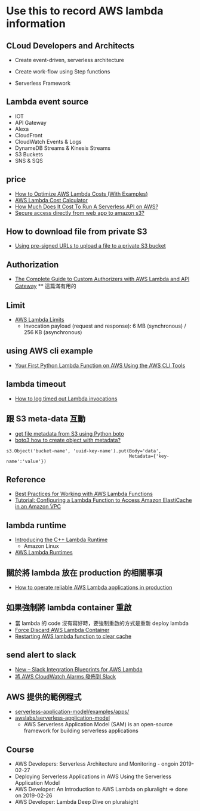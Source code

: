 # Use this to record AWS lambda information

## CLoud Developers and Architects
  - Create event-driven, serverless architecture
  - Create work-flow using Step functions

  - Serverless Framework

## Lambda event source
  - IOT
  - API Gateway
  - Alexa
  - CloudFront
  - CloudWatch Events & Logs
  - DynameDB Streams & Kinesis Streams
  - S3 Buckets
  - SNS & SQS

## price
  - [How to Optimize AWS Lambda Costs (With Examples)](https://dashbird.io/blog/how-to-optimize-aws-lambda-cost-with-examples/)
  - [AWS Lambda Cost Calculator](https://dashbird.io/lambda-cost-calculator/)
  - [How Much Does It Cost To Run A Serverless API on AWS?](https://alestic.com/2016/12/aws-invoice-example/)
  - [Secure access directly from web app to amazon s3?](https://stackoverflow.com/questions/49709849/secure-access-directly-from-web-app-to-amazon-s3)

## How to download file from private S3
  - [Using pre-signed URLs to upload a file to a private S3 bucket](https://sanderknape.com/2017/08/using-pre-signed-urls-upload-file-private-s3-bucket/)

## Authorization
  * [The Complete Guide to Custom Authorizers with AWS Lambda and API Gateway](https://www.alexdebrie.com/posts/lambda-custom-authorizers/) ** 這篇滿有用的

## Limit
  - [AWS Lambda Limits](https://docs.aws.amazon.com/en_us/lambda/latest/dg/limits.html)
    - Invocation payload (request and response): 6 MB (synchronous) / 256 KB (asynchronous)

## using AWS cli example
  - [Your First Python Lambda Function on AWS Using the AWS CLI Tools](https://sysadmins.co.za/your-first-python-lambda-function-on-aws-using-the-aws-cli-tools/)

## lambda timeout
  * [How to log timed out Lambda invocations](https://medium.com/theburningmonk-com/how-to-log-timed-out-lambda-invocations-6e5a6db5fe85)

## 跟 S3 meta-data 互動
  * [get file metadata from S3 using Python boto](https://stackoverflow.com/questions/50271946/get-file-metadata-from-s3-using-python-boto)
  * [boto3 how to create object with metadata?](https://stackoverflow.com/questions/33771318/boto3-how-to-create-object-with-metadata)
```
s3.Object('bucket-name', 'uuid-key-name').put(Body='data',
                                              Metadata={'key-name':'value'})
```

## Reference
  * [Best Practices for Working with AWS Lambda Functions](https://docs.aws.amazon.com/en_us/lambda/latest/dg/best-practices.html)
  * [Tutorial: Configuring a Lambda Function to Access Amazon ElastiCache in an Amazon VPC](https://docs.aws.amazon.com/en_us/lambda/latest/dg/vpc-ec.html)

## lambda runtime
  * [Introducing the C++ Lambda Runtime](https://aws.amazon.com/tw/blogs/compute/introducing-the-c-lambda-runtime/)
    * Amazon Linux
  * [AWS Lambda Runtimes](https://docs.aws.amazon.com/lambda/latest/dg/lambda-runtimes.html)
   
## 關於將 lambda 放在 production 的相關事項
  * [How to operate reliable AWS Lambda applications in production](https://www.concurrencylabs.com/blog/how-to-operate-aws-lambda/)

## 如果強制將 lambda container 重啟
  * 當 lambda 的 code 沒有寫好時，要強制重啟的方式是重新 deploy lambda
  * [Force Discard AWS Lambda Container](https://stackoverflow.com/questions/47445815/force-discard-aws-lambda-container/47447475#47447475)
  * [Restarting AWS lambda function to clear cache](https://stackoverflow.com/questions/50866472/restarting-aws-lambda-function-to-clear-cache)

## send alert to slack
  * [New – Slack Integration Blueprints for AWS Lambda](https://aws.amazon.com/tw/blogs/aws/new-slack-integration-blueprints-for-aws-lambda/)
  * [將 AWS CloudWatch Alarms 發佈到 Slack](https://medium.com/verybuy-dev/%E5%B0%87-aws-cloudwatch-alarms-%E7%99%BC%E4%BD%88%E5%88%B0-slack-c283959a90ca)

## AWS 提供的範例程式
  * [serverless-application-model/examples/apps/](https://github.com/awslabs/serverless-application-model/tree/master/examples/apps)
  * [awslabs/serverless-application-model](https://github.com/awslabs/serverless-application-model)
    * AWS Serverless Application Model (SAM) is an open-source framework for building serverless applications

## Course
  - AWS Developers: Serverless Architecture and Monitoring - ongoin 2019-02-27
  - Deploying Serverless Applications in AWS Using the Serverless Application Model
  - AWS Developer: An Introduction to AWS Lambda on pluralight => done on 2019-02-26
  - AWS Developer: Lambda Deep Dive on pluralsight


